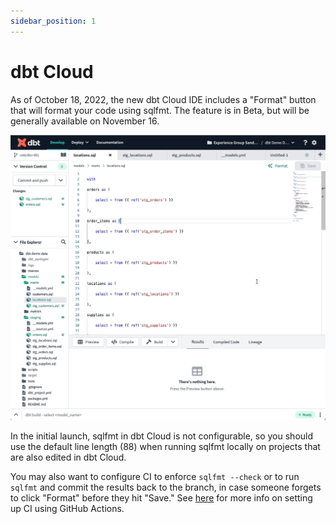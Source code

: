 ```yaml
---
sidebar_position: 1
---
```


# dbt Cloud

As of October 18, 2022, the new dbt Cloud IDE includes a "Format" button that will format your code using sqlfmt. The feature is in Beta, but will be generally available on November 16.

![sqlfmt in dbt Cloud](./assets/sqlfmt_dbt_cloud.gif)

In the initial launch, sqlfmt in dbt Cloud is not configurable, so you should use the default line length (88) when running sqlfmt locally on projects that are also edited in dbt Cloud.

You may also want to configure CI to enforce `sqlfmt --check` or to run `sqlfmt` and commit the results back to the branch, in case someone forgets to click "Format" before they hit "Save." See [here](github-actions) for more info on setting up CI using GitHub Actions.